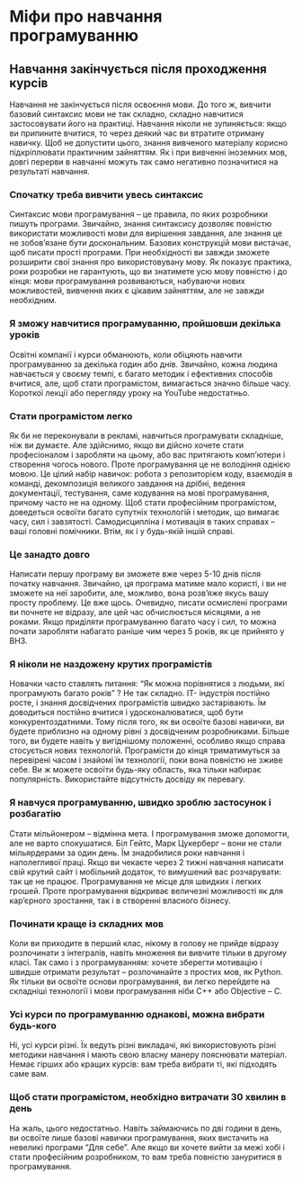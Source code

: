 # Міфи про навчання програмуванню

## Навчання закінчується після проходження курсів

Навчання не закінчується після освоєння мови. До того ж, вивчити базовий синтаксис мови не так складно, складно навчитися застосовувати його на практиці. Навчання ніколи не зупиняється: якщо ви припините вчитися, то через деякий час ви втратите отриману навичку. Щоб не допустити цього, знання вивченого матеріалу корисно підкріплювати практичним зайняттям. Як і при вивченні іноземних мов, довгі перерви в навчанні можуть так само негативно позначитися на результаті навчання.


### Спочатку треба вивчити увесь синтаксис

Синтаксис мови програмування – це правила, по яких розробники пишуть програми. Звичайно, знання синтаксису дозволяє повністю використати можливості мови для вирішення завдання, але знання це не зобов’язане бути доскональним. Базових конструкцій мови вистачає, щоб писати прості програми. При необхідності ви завжди зможете розширити свої знання про використовувану мову. Як показує практика, роки розробки не гарантують, що ви знатимете усю мову повністю і до кінця: мови програмування розвиваються, набуваючи нових можливостей, вивчення яких є цікавим зайняттям, але не завжди необхідним.

### Я зможу навчитися програмуванню, пройшовши декілька уроків

Освітні компанії і курси обманюють, коли обіцяють навчити програмуванню за декілька годин або днів. Звичайно, кожна людина навчається у своєму темпі, є багато методик і ефективних способів вчитися, але, щоб стати програмістом, вимагається значно більше часу. Короткої лекції або перегляду уроку на YouTube недостатньо.

### Стати програмістом легко

Як би не переконували в рекламі, навчиться програмувати складніше, ніж ви думаєте. Але здійснимо, якщо ви дійсно хочете стати професіоналом і заробляти на цьому, або вас притягають комп’ютери і створення чогось нового. Проте програмування це не володіння однією мовою. Це цілий набір навичок: робота з репозиторієм коду, взаємодія в команді, декомпозиція великого завдання на дрібні, ведення документації, тестування, саме кодування на мові програмування, причому часто не на одному. Щоб стати професійним програмістом, доведеться освоїти багато супутніх технологій і методик, що вимагає часу, сил і завзятості. Самодисципліна і мотивація в таких справах – ваші головні помічники. Втім, як і у будь-якій іншій справі.

### Це занадто довго

Написати першу програму ви зможете вже через 5-10 днів після початку навчання. Звичайно, ця програма матиме мало користі, і ви не зможете на неї заробити, але, можливо, вона розв’яже якусь вашу просту проблему. Це вже щось. Очевидно, писати осмислені програми ви почнете не відразу, але цей час обчислюється місяцями, а не роками. Якщо приділяти програмуванню багато часу і сил, то можна почати заробляти набагато раніше чим через 5 років, як це прийнято у ВНЗ.

### Я ніколи не наздожену крутих програмістів

Новачки часто ставлять питання: “Як можна порівнятися з людьми, які програмують багато років” ? Не так складно. IT- індустрія постійно росте, і знання досвідчених програмістів швидко застарівають. Їм доводиться постійно вчитися і удосконалюватися, щоб бути конкурентоздатними. Тому після того, як ви освоїте базові навички, ви будете приблизно на одному рівні з досвідченим розробниками. Більше того, ви будете навіть у вигіднішому положенні, особливо якщо справа стосується нових технологій. Програмісти до кінця триматимуться за перевірені часом і знайомі їм технології, поки вона повністю не зживе себе. Ви ж можете освоїти будь-яку область, яка тільки набирає популярність. Використайте відсутність досвіду як перевагу.

<!-- ### Є кращий курс або сайт для навчання програмуванню

У інтернеті є сотні ресурсів, на яких можна навчитися програмувати і тисячі думок про те, як це краще зробити. Але кращого курсу, учителя або книги немає. Вам самим належить знайти таку програму навчання, яка підійде саме вам. Зареєструйтеся на декількох ресурсах, погортайте книги, подивіться відео-уроки, дізнайтеся про курси програмування поряд з будинком або роботою, сходьте на пробне зайняття, а потім виберіть той формат навчання, який вам краще підходить. Можливо, це буде відразу декілька способів: онлайн-курси + книга або зайняття з викладачем + рішення завдань на спеціальних сайтах. Головне, менше вірте рекламі, а більше пробуйте. -->

### Я навчуся програмуванню, швидко зроблю застосунок і розбагатію

Стати мільйонером – відмінна мета. І програмування зможе допомогти, але не варто спокушатися. Біл Гейтс, Марк Цукерберг – вони не стали мільярдерами за один день. Їм знадобилися роки навчання і наполегливої праці. Якщо ви чекаєте через 2 тижні навчання написати свій крутий сайт і мобільний додаток, то вимушений вас розчарувати: так це не працює. Програмування не місце для швидких і легких грошей. Проте програмування відкриває величезні можливості як для кар’єрного зростання, так і в створенні власного бізнесу.

### Починати краще із складних мов

Коли ви приходите в перший клас, нікому в голову не прийде відразу розпочинати з інтегралів, навіть множення ви вивчите тільки в другому класі. Так само і з програмуванням: хочете зберегти мотивацію і швидше отримати результат – розпочинайте з простих мов, як Python. Як тільки ви освоїте основи програмування, ви легко перейдете на складніші технології і мови програмування ніби C++ або Objective – C.

### Усі курси по програмуванню однакові, можна вибрати будь-кого

Ні, усі курси різні. Їх ведуть різні викладачі, які використовують різні методики навчання і мають свою власну манеру пояснювати матеріал. Немає гірших або кращих курсів: вам треба вибрати ті, які підходять саме вам. 
<!-- У більшості випадків є тестові періоди або можливість повернути гроші, тому спробуйте декілька варіантів, перш ніж зупинитися на чомусь одному. -->

### Щоб стати програмістом, необхідно витрачати 30 хвилин в день

На жаль, цього недостатньо. Навіть займаючись по дві години в день, ви освоїте лише базові навички програмування, яких вистачить на невеликі програми “Для себе”. Але якщо ви хочете вийти за межі хобі і стати професійним розробником, то вам треба повністю зануритися в програмування.

<!-- ***Перекладено з [tproger.ru](https://tproger.ru/articles/46-myths/)*** -->